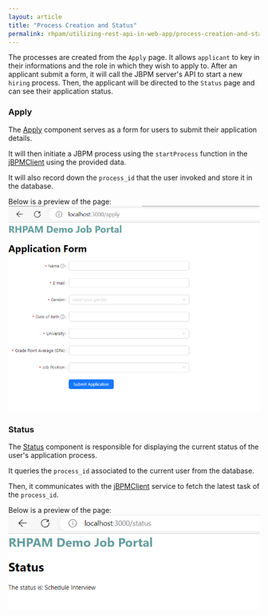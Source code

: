 ```yaml
---
layout: article
title: "Process Creation and Status"
permalink: rhpam/utilizing-rest-api-in-web-app/process-creation-and-status
---
```


The processes are created from the `Apply` page. It allows `applicant` to key in their informations and the role in which they wish to apply to. After an applicant submit a form, it will call the JBPM server's API to start a new `hiring` process. Then, the applicant will be directed to the `Status` page and can see their application status.

### Apply

The [Apply](https://github.com/zm-l/rhpam-demo/blob/main/my-app/client/src/pages/Apply.tsx) component serves as a form for users to submit their application details.

It will then initiate a JBPM process using the `startProcess` function in the [jBPMClient](https://github.com/zm-l/rhpam-demo/blob/main/my-app/client/src/jBPMServer/jBPMClient.tsx) using the provided data.

It will also record down the `process_id` that the user invoked and store it in the database.

Below is a preview of the page:
![apply](../assets/images/business-central/webpages/apply.png)

### Status

The [Status](https://github.com/zm-l/rhpam-demo/blob/main/my-app/client/src/pages/Status.tsx) component is responsible for displaying the current status of the user's application process.

It queries the `process_id` associated to the current user from the database.

Then, it communicates with the [jBPMClient](https://github.com/zm-l/rhpam-demo/blob/main/my-app/client/src/jBPMServer/jBPMClient.tsx) service to fetch the latest task of the `process_id`.

Below is a preview of the page:
![status](../assets/images/business-central/webpages/status.png)
